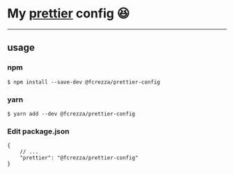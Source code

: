 # My [prettier](https://prettier.io/) config :satisfied:
___

## usage

### npm

```
$ npm install --save-dev @fcrezza/prettier-config
```

### yarn

```
$ yarn add --dev @fcrezza/prettier-config
```

### Edit package.json

```
{
	// ...
	"prettier": "@fcrezza/prettier-config"
}
```